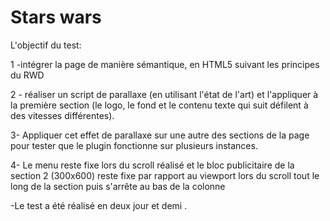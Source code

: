 # Stars wars

L'objectif du test:

 1 -intégrer la page de manière sémantique, en HTML5 suivant les principes du RWD
    
 2 - réaliser un script de parallaxe  (en utilisant l'état de l'art) et l'appliquer à la première section (le logo, le fond et le contenu texte qui suit défilent à des vitesses différentes). 

 3- Appliquer cet effet de parallaxe sur une autre des sections de la page pour tester que le plugin fonctionne sur plusieurs instances.

 4- Le menu reste fixe lors du scroll réalisé et le bloc publicitaire de la section 2 (300x600) reste fixe par rapport au viewport lors du scroll tout le long de la section puis s'arrête au bas de la colonne

-Le test a été réalisé en deux jour et demi .


